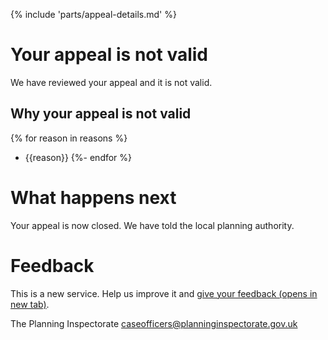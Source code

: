 {% include 'parts/appeal-details.md' %}

# Your appeal is not valid

We have reviewed your appeal and it is not valid.

## Why your appeal is not valid
{% for reason in reasons %}
- {{reason}}
{%- endfor %}

# What happens next

Your appeal is now closed. We have told the local planning authority.

# Feedback

This is a new service. Help us improve it and [give your feedback (opens in new tab)](https://forms.office.com/pages/responsepage.aspx?id=mN94WIhvq0iTIpmM5VcIjfMZj__F6D9LmMUUyoUrZDZUOERYMEFBN0NCOFdNU1BGWEhHUFQxWVhUUy4u).

The Planning Inspectorate
caseofficers@planninginspectorate.gov.uk
